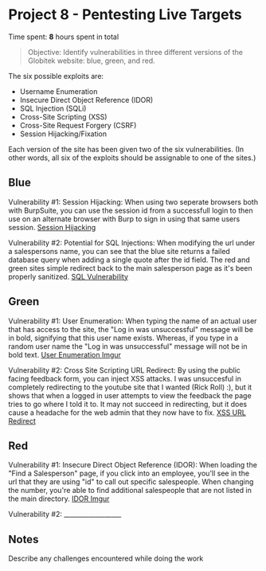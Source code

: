 # Project 8 - Pentesting Live Targets

Time spent: **8** hours spent in total

> Objective: Identify vulnerabilities in three different versions of the Globitek website: blue, green, and red.

The six possible exploits are:
* Username Enumeration
* Insecure Direct Object Reference (IDOR)
* SQL Injection (SQLi)
* Cross-Site Scripting (XSS)
* Cross-Site Request Forgery (CSRF)
* Session Hijacking/Fixation

Each version of the site has been given two of the six vulnerabilities. (In other words, all six of the exploits should be assignable to one of the sites.)

## Blue

Vulnerability #1: Session Hijacking: When using two seperate browsers both with BurpSuite, you can use the session id from a successfull login to then use on an alternate browser with Burp to sign in using that same users session.
[Session Hijacking](https://imgur.com/a/DbJlBl7)

Vulnerability #2: Potential for SQL Injections: When modifying the url under a salespersons name, you can see that the blue site returns a failed database query when adding a single quote after the id field. The red and green sites simple redirect back to the main salesperson page as it's been properly sanitized. 
[SQL Vulnerability](https://imgur.com/a/bQpVxAi)


## Green

Vulnerability #1: User Enumeration: When typing the name of an actual user that has access to the site, the "Log in was unsuccessful" message will be in bold, signifying that this user name exists. Whereas, if you type in a random user name the "Log in was unsuccessful" message will not be in bold text.
[User Enumeration Imgur](https://imgur.com/a/V4oltH2)

Vulnerability #2: Cross Site Scripting URL Redirect: By using the public facing feedback form, you can inject XSS attacks. I was unsuccesful in completely redirecting to the youtube site that I wanted (Rick Roll) :), but it shows that when a logged in user attempts to view the feedback the page tries to go where I told it to. It may not succeed in redirecting, but it does cause a headache for the web admin that they now have to fix.
[XSS URL Redirect](https://imgur.com/a/vFurN55)


## Red

Vulnerability #1: Insecure Direct Object Reference (IDOR): When loading the "Find a Salesperson" page, if you click into an employee, you'll see in the url that they are using "id" to call out specific salespeople. When changing the number, you're able to find additional salespeople that are not listed in the main directory. 
[IDOR Imgur](https://imgur.com/a/bdrdliH)

Vulnerability #2: __________________


## Notes

Describe any challenges encountered while doing the work
